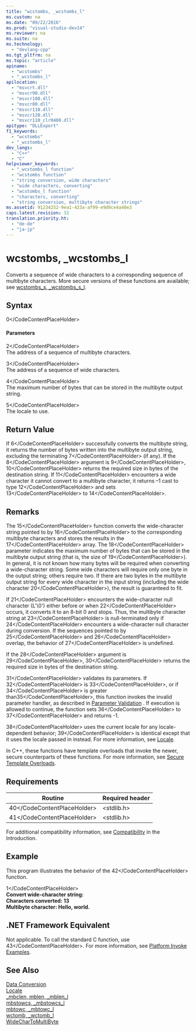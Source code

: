 ```yaml
---
title: "wcstombs, _wcstombs_l"
ms.custom: na
ms.date: "09/22/2016"
ms.prod: "visual-studio-dev14"
ms.reviewer: na
ms.suite: na
ms.technology: 
  - "devlang-cpp"
ms.tgt_pltfrm: na
ms.topic: "article"
apiname: 
  - "wcstombs"
  - "_wcstombs_l"
apilocation: 
  - "msvcrt.dll"
  - "msvcr90.dll"
  - "msvcr100.dll"
  - "msvcr80.dll"
  - "msvcr110.dll"
  - "msvcr120.dll"
  - "msvcr110_clr0400.dll"
apitype: "DLLExport"
f1_keywords: 
  - "wcstombs"
  - "_wcstombs_l"
dev_langs: 
  - "C++"
  - "C"
helpviewer_keywords: 
  - "_wcstombs_l function"
  - "wcstombs function"
  - "string conversion, wide characters"
  - "wide characters, converting"
  - "wcstombs_l function"
  - "characters, converting"
  - "string conversion, multibyte character strings"
ms.assetid: 91234252-9ea1-423a-af99-e9d0ce4a40e3
caps.latest.revision: 32
translation.priority.ht: 
  - "de-de"
  - "ja-jp"
---
```

# wcstombs, _wcstombs_l
Converts a sequence of wide characters to a corresponding sequence of multibyte characters. More secure versions of these functions are available; see [wcstombs_s, _wcstombs_s_l](../vs140/wcstombs_s--_wcstombs_s_l.md).  
  
## Syntax  
  
<CodeContentPlaceHolder>0\</CodeContentPlaceHolder>  
#### Parameters  
 <CodeContentPlaceHolder>2\</CodeContentPlaceHolder>  
 The address of a sequence of multibyte characters.  
  
 <CodeContentPlaceHolder>3\</CodeContentPlaceHolder>  
 The address of a sequence of wide characters.  
  
 <CodeContentPlaceHolder>4\</CodeContentPlaceHolder>  
 The maximum number of bytes that can be stored in the multibyte output string.  
  
 <CodeContentPlaceHolder>5\</CodeContentPlaceHolder>  
 The locale to use.  
  
## Return Value  
 If <CodeContentPlaceHolder>6\</CodeContentPlaceHolder> successfully converts the multibyte string, it returns the number of bytes written into the multibyte output string, excluding the terminating <CodeContentPlaceHolder>7\</CodeContentPlaceHolder> (if any). If the <CodeContentPlaceHolder>8\</CodeContentPlaceHolder> argument is <CodeContentPlaceHolder>9\</CodeContentPlaceHolder>, <CodeContentPlaceHolder>10\</CodeContentPlaceHolder> returns the required size in bytes of the destination string. If <CodeContentPlaceHolder>11\</CodeContentPlaceHolder> encounters a wide character it cannot convert to a multibyte character, it returns –1 cast to type <CodeContentPlaceHolder>12\</CodeContentPlaceHolder> and sets <CodeContentPlaceHolder>13\</CodeContentPlaceHolder> to <CodeContentPlaceHolder>14\</CodeContentPlaceHolder>.  
  
## Remarks  
 The <CodeContentPlaceHolder>15\</CodeContentPlaceHolder> function converts the wide-character string pointed to by <CodeContentPlaceHolder>16\</CodeContentPlaceHolder> to the corresponding multibyte characters and stores the results in the <CodeContentPlaceHolder>17\</CodeContentPlaceHolder> array. The <CodeContentPlaceHolder>18\</CodeContentPlaceHolder> parameter indicates the maximum number of bytes that can be stored in the multibyte output string (that is, the size of <CodeContentPlaceHolder>19\</CodeContentPlaceHolder>). In general, it is not known how many bytes will be required when converting a wide-character string. Some wide characters will require only one byte in the output string; others require two. If there are two bytes in the multibyte output string for every wide character in the input string (including the wide character <CodeContentPlaceHolder>20\</CodeContentPlaceHolder>), the result is guaranteed to fit.  
  
 If <CodeContentPlaceHolder>21\</CodeContentPlaceHolder> encounters the wide-character null character (L'\0') either before or when <CodeContentPlaceHolder>22\</CodeContentPlaceHolder> occurs, it converts it to an 8-bit 0 and stops. Thus, the multibyte character string at <CodeContentPlaceHolder>23\</CodeContentPlaceHolder> is null-terminated only if <CodeContentPlaceHolder>24\</CodeContentPlaceHolder> encounters a wide-character null character during conversion. If the sequences pointed to by <CodeContentPlaceHolder>25\</CodeContentPlaceHolder> and <CodeContentPlaceHolder>26\</CodeContentPlaceHolder> overlap, the behavior of <CodeContentPlaceHolder>27\</CodeContentPlaceHolder> is undefined.  
  
 If the <CodeContentPlaceHolder>28\</CodeContentPlaceHolder> argument is <CodeContentPlaceHolder>29\</CodeContentPlaceHolder>, <CodeContentPlaceHolder>30\</CodeContentPlaceHolder> returns the required size in bytes of the destination string.  
  
 <CodeContentPlaceHolder>31\</CodeContentPlaceHolder> validates its parameters. If <CodeContentPlaceHolder>32\</CodeContentPlaceHolder> is <CodeContentPlaceHolder>33\</CodeContentPlaceHolder>, or if <CodeContentPlaceHolder>34\</CodeContentPlaceHolder> is greater than<CodeContentPlaceHolder>35\</CodeContentPlaceHolder>, this function invokes the invalid parameter handler, as described in [Parameter Validation](../vs140/parameter-validation.md) . If execution is allowed to continue, the function sets <CodeContentPlaceHolder>36\</CodeContentPlaceHolder> to <CodeContentPlaceHolder>37\</CodeContentPlaceHolder> and returns -1.  
  
 <CodeContentPlaceHolder>38\</CodeContentPlaceHolder> uses the current locale for any locale-dependent behavior; <CodeContentPlaceHolder>39\</CodeContentPlaceHolder> is identical except that it uses the locale passed in instead. For more information, see [Locale](../vs140/locale.md).  
  
 In C++, these functions have template overloads that invoke the newer, secure counterparts of these functions. For more information, see [Secure Template Overloads](../vs140/secure-template-overloads.md).  
  
## Requirements  
  
|Routine|Required header|  
|-------------|---------------------|  
|<CodeContentPlaceHolder>40\</CodeContentPlaceHolder>|\<stdlib.h>|  
|<CodeContentPlaceHolder>41\</CodeContentPlaceHolder>|\<stdlib.h>|  
  
 For additional compatibility information, see [Compatibility](../vs140/compatibility.md) in the Introduction.  
  
## Example  
 This program illustrates the behavior of the <CodeContentPlaceHolder>42\</CodeContentPlaceHolder> function.  
  
<CodeContentPlaceHolder>1\</CodeContentPlaceHolder>  
 **Convert wide-character string:**  
 **Characters converted: 13**  
 **Multibyte character: Hello, world.**   
## .NET Framework Equivalent  
 Not applicable. To call the standard C function, use <CodeContentPlaceHolder>43\</CodeContentPlaceHolder>. For more information, see [Platform Invoke Examples](assetId:///15926806-f0b7-487e-93a6-4e9367ec689f).  
  
## See Also  
 [Data Conversion](../vs140/data-conversion.md)   
 [Locale](../vs140/locale.md)   
 [_mbclen, mblen, _mblen_l](../vs140/_mbclen--mblen--_mblen_l.md)   
 [mbstowcs, _mbstowcs_l](../vs140/mbstowcs--_mbstowcs_l.md)   
 [mbtowc, _mbtowc_l](../vs140/mbtowc--_mbtowc_l.md)   
 [wctomb, _wctomb_l](../vs140/wctomb--_wctomb_l.md)   
 [WideCharToMultiByte](http://msdn.microsoft.com/library/windows/desktop/dd374130)